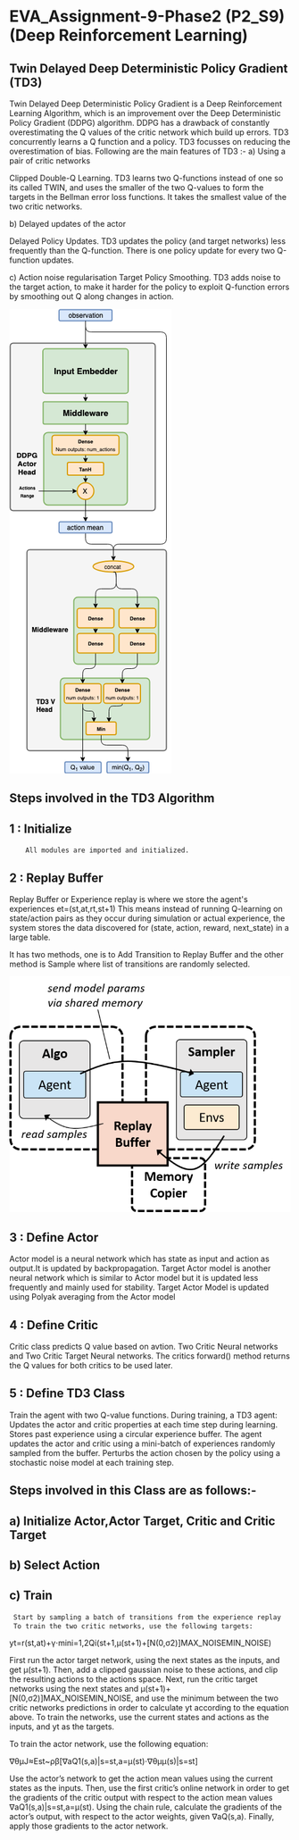 # EVA_Assignment-9-Phase2 (P2_S9) (Deep Reinforcement Learning)

## Twin Delayed Deep Deterministic Policy Gradient (TD3)

Twin Delayed Deep Deterministic Policy Gradient is a Deep Reinforcement Learning Algorithm, which is an improvement over the
Deep Deterministic Policy Gradient (DDPG) algorithm. DDPG has a drawback of constantly overestimating the Q values of the critic network
which build up errors. TD3 concurrently learns a Q function and a policy.
TD3 focusses on reducing the overestimation of bias.
Following are the main features of TD3 :- 
a) Using a pair of critic networks

Clipped Double-Q Learning. TD3 learns two Q-functions instead of one so its called TWIN, and uses the smaller of the two Q-values to form the targets in the Bellman error loss functions. It takes the smallest value of the two critic networks.

b) Delayed updates of the actor

Delayed Policy Updates. TD3 updates the policy (and target networks) less frequently than the Q-function. There is one policy update for every two Q-function updates.

c) Action noise regularisation
Target Policy Smoothing. TD3 adds noise to the target action, to make it harder for the policy to exploit Q-function errors by smoothing out Q along changes in action.

  ![GitHub Logo](/td3.png)
                                                    
                                                    
## Steps involved in the TD3 Algorithm

  ## 1 : Initialize
        All modules are imported and initialized.
  
  ## 2 : Replay Buffer
   Replay Buffer or Experience replay is where we store the agent's experiences et=(st,at,rt,st+1)
This means instead of running Q-learning on state/action pairs as they occur during simulation or actual experience, the system stores the data discovered for (state, action, reward, next_state) in a large table.

It has two methods, one is to Add Transition to Replay Buffer and the other method is Sample where list of transitions are randomly selected.

  ![Replay](replay.png)
  
                                  
 ## 3 : Define Actor
 
Actor model is a neural network which has state as input and action as output.It is updated by backpropagation. Target Actor model is another neural network which is similar to Actor model but it is updated less frequently and mainly used for stability. Target Actor Model is updated using Polyak averaging from the Actor model
 
 
 ## 4 : Define Critic
 
 Critic class predicts Q value based on avtion.
 Two Critic Neural networks and Two Critic Target Neural networks.
 The critics forward() method returns the Q values for both critics to be used later. 
 
 
 ## 5  : Define TD3 Class
 Train the agent with two Q-value functions.
 During training, a TD3 agent:
   Updates the actor and critic properties at each time step during learning.
   Stores past experience using a circular experience buffer. The agent updates the actor and critic using a mini-batch of experiences   randomly sampled from the buffer.
Perturbs the action chosen by the policy using a stochastic noise model at each training step.

  ## Steps involved in this Class are as follows:-
  
  ## a) Initialize Actor,Actor Target, Critic and Critic Target
  ## b) Select Action
  ## c) Train
     
     Start by sampling a batch of transitions from the experience replay
     To train the two critic networks, use the following targets:

yt=r(st,at)+γ⋅mini=1,2Qi(st+1,μ(st+1)+[N(0,σ2)]MAX_NOISEMIN_NOISE)

First run the actor target network, using the next states as the inputs, and get μ(st+1). Then, add a clipped gaussian noise to these actions, and clip the resulting actions to the actions space. Next, run the critic target networks using the next states and μ(st+1)+[N(0,σ2)]MAX_NOISEMIN_NOISE, and use the minimum between the two critic networks predictions in order to calculate yt according to the equation above. To train the networks, use the current states and actions as the inputs, and yt as the targets.

To train the actor network, use the following equation:

∇θμJ≈Est~ρβ[∇aQ1(s,a)|s=st,a=μ(st)⋅∇θμμ(s)|s=st]

Use the actor’s  network to get the action mean values using the current states as the inputs. Then, use the first critic’s online network in order to get the gradients of the critic output with respect to the action mean values ∇aQ1(s,a)|s=st,a=μ(st). Using the chain rule, calculate the gradients of the actor’s output, with respect to the actor weights, given ∇aQ(s,a). Finally, apply those gradients to the actor network.
 
 




